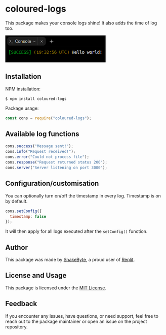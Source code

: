 # coloured-logs
This package makes your console logs shine! It also adds the time of log too.

![Demo Image](demo.png)

## Installation
NPM installation:
```console
$ npm install coloured-logs
```
Package usage:
```js
const cons = require("coloured-logs");
```

## Available log functions
```js
cons.success("Message sent!");
cons.info("Request received!");
cons.error("Could not process file");
cons.response("Request returned status 200");
cons.server("Server listening on port 3000");
```

## Configuration/customisation
You can optionally turn on/off the timestamp in every log. Timestamp is on by default.
```js
cons.setConfig({
  timestamp: false
});
```
It will then apply for all logs executed after the `setConfig()` function.

## Author
This package was made by [SnakeByte](https://replit.com/@SnakeByte), a proud user of [Replit](https://replit.com).

## License and Usage
This package is licensed under the [MIT License](https://github.com/TheSnakeByte/coloured-logs/blob/main/LICENSE).

## Feedback
If you encounter any issues, have questions, or need support, feel free to reach out to the package maintainer or open an issue on the project repository.
